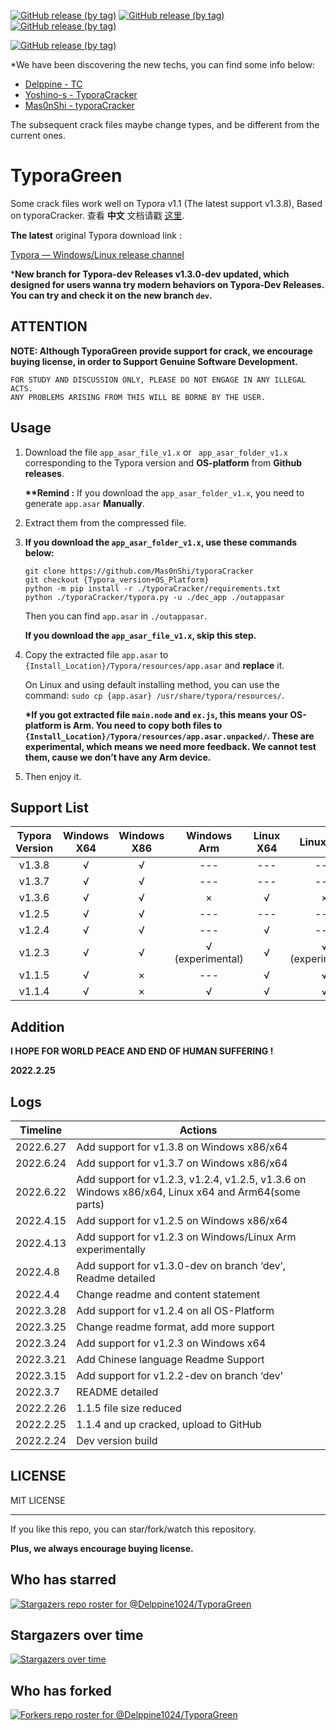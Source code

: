 [![GitHub release (by tag)](https://img.shields.io/github/downloads/Delppine1024/TyporaGreen/v1.3.8/total?label=Download%40v1.3.8&style=flat)](https://github.com/Delppine1024/TyporaGreen/releases/tag/v1.3.8)
[![GitHub release (by tag)](https://img.shields.io/github/downloads/Delppine1024/TyporaGreen/v1.3.6/total?label=Download%40v1.3.6&style=flat)](https://github.com/Delppine1024/TyporaGreen/releases/tag/v1.3.6)
[![GitHub release (by tag)](https://img.shields.io/github/downloads/Delppine1024/TyporaGreen/v1.2.5/total?label=Download%40v1.2.5&style=flat)](https://github.com/Delppine1024/TyporaGreen/releases/tag/v1.2.5)

[![GitHub release (by tag)](https://img.shields.io/github/downloads/Delppine1024/TyporaGreen/v1.3.0-dev/total?label=Download%40v1.3.0-dev&style=flat)](https://github.com/Delppine1024/TyporaGreen/releases/tag/v1.3.0-dev)



*We have been discovering the new techs, you can find some info below:

- [Delppine - TC](https://github.com/Delppine1024/TC)
- [Yoshino-s - TyporaCracker](https://github.com/Yoshino-s/typoraCracker)
- [Mas0nShi - typoraCracker](https://github.com/Mas0nShi/typoraCracker)

The subsequent crack files maybe change types, and be different from the current ones.



# TyporaGreen

Some crack files work well on Typora v1.1 (The latest support v1.3.8), Based on typoraCracker. 查看 **中文** 文档请戳 [这里](./README-CN.md).



**The latest** original Typora download link : 

[Typora — Windows/Linux release channel](https://typora.io/releases/all)



***New branch for Typora-dev Releases v1.3.0-dev updated, which designed for users wanna try modern behaviors on Typora-Dev Releases. You can try and check it on the new branch `dev`.**



## ATTENTION

**NOTE: Although TyporaGreen provide support for crack, we encourage buying license, in order to Support Genuine Software Development.**



```
FOR STUDY AND DISCUSSION ONLY, PLEASE DO NOT ENGAGE IN ANY ILLEGAL ACTS.
ANY PROBLEMS ARISING FROM THIS WILL BE BORNE BY THE USER.
```



## Usage

1. Download the file `app_asar_file_v1.x` or ` app_asar_folder_v1.x` corresponding to the Typora version and **OS-platform** from **Github releases**. 

   **\*\*Remind :** If you download the `app_asar_folder_v1.x`, you need to generate `app.asar` **Manually**. 

   

2. Extract them from the compressed file.

3. **If you download the `app_asar_folder_v1.x`, use these commands below:**

   ```
   git clone https://github.com/Mas0nShi/typoraCracker
   git checkout {Typora_version+OS_Platform}
   python -m pip install -r ./typoraCracker/requirements.txt
   python ./typoraCracker/typora.py -u ./dec_app ./outappasar
   ```

   Then you can find `app.asar` in `./outappasar`.

   **If you download the `app_asar_file_v1.x`, skip this step.**

   

4. Copy the extracted file `app.asar` to `{Install_Location}/Typora/resources/app.asar` and **replace** it. 

   On Linux and using default installing method, you can use the command: `sudo cp {app.asar} /usr/share/typora/resources/`.

   

   **\*If you got extracted file `main.node` and `ex.js`, this means your OS-platform is Arm. You need to copy both files to `{Install_Location}/Typora/resources/app.asar.unpacked/`. These are experimental, which means we need more feedback.  We cannot test them, cause we don’t have any Arm device.**

   

5. Then enjoy it.



## Support List

| Typora Version | Windows X64 | Windows X86 |   Windows Arm    | Linux X64 |    Linux Arm     | MacOS |
| :------------: | :---------: | :---------: | :--------------: | :-------: | :--------------: | :---: |
|     v1.3.8     |      √      |      √      |       ---        |    ---    |       ---        |  ---  |
|     v1.3.7     |      √      |      √      |       ---        |    ---    |       ---        |   ×   |
|     v1.3.6     |      √      |      √      |        ×         |     √     |        ×         |   ×   |
|     v1.2.5     |      √      |      √      |       ---        |    ---    |       ---        |  ---  |
|     v1.2.4     |      √      |      √      |       ---        |     √     |       ---        |   ×   |
|     v1.2.3     |      √      |      √      | √ (experimental) |     √     | √ (experimental) |   ×   |
|     v1.1.5     |      √      |      ×      |       ---        |     √     |        √         |   ×   |
|     v1.1.4     |      √      |      ×      |        √         |     √     |        √         |   ×   |



## Addition

**I HOPE FOR WORLD PEACE AND END OF HUMAN SUFFERING !** 

**2022.2.25**



## Logs

| Timeline  | Actions                                                      |
| --------- | ------------------------------------------------------------ |
| 2022.6.27 | Add support for v1.3.8 on Windows x86/x64                    |
| 2022.6.24 | Add support for v1.3.7 on Windows x86/x64                    |
| 2022.6.22 | Add support for v1.2.3, v1.2.4, v1.2.5, v1.3.6 on Windows x86/x64, Linux x64 and Arm64(some parts) |
| 2022.4.15 | Add support for v1.2.5 on Windows x86/x64                    |
| 2022.4.13 | Add support for v1.2.3 on Windows/Linux Arm experimentally   |
| 2022.4.8  | Add support for v1.3.0-dev on branch ‘dev’, Readme detailed  |
| 2022.4.4  | Change readme and content statement                          |
| 2022.3.28 | Add support for v1.2.4 on all OS-Platform                    |
| 2022.3.25 | Change readme format, add more support                       |
| 2022.3.24 | Add support for v1.2.3 on Windows x64                        |
| 2022.3.21 | Add Chinese language Readme Support                          |
| 2022.3.15 | Add support for v1.2.2-dev on branch ‘dev’                   |
| 2022.3.7  | README detailed                                              |
| 2022.2.26 | 1.1.5 file size reduced                                      |
| 2022.2.25 | 1.1.4 and up cracked, upload to GitHub                       |
| 2022.2.24 | Dev version build                                            |



## LICENSE

MIT LICENSE





------

If you like this repo, you can star/fork/watch this repository. 

**Plus, we always encourage buying license.**



## Who has starred

[![Stargazers repo roster for @Delppine1024/TyporaGreen](https://reporoster.com/stars/dark/Delppine1024/TyporaGreen)](https://github.com/Delppine1024/TyporaGreen/stargazers)



## Stargazers over time

[![Stargazers over time](https://starchart.cc/Delppine1024/TyporaGreen.svg)](https://starchart.cc/Delppine1024/TyporaGreen)



## Who has forked

[![Forkers repo roster for @Delppine1024/TyporaGreen](https://reporoster.com/forks/dark/Delppine1024/TyporaGreen)](https://github.com/Delppine1024/TyporaGreen/network/members)
